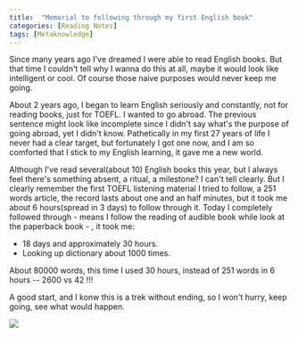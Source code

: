 ```yaml
---
title:  "Memorial to following through my first English book"
categories: [Reading Notes]
tags: [Metaknowledge]
---
```


Since many years ago I've dreamed I were able to read English books. But that time I couldn't tell why I wanna do this at all, maybe it would look like intelligent or cool. Of course those naive purposes would never keep me going.

About 2 years ago, I began to learn English seriously and constantly, not for reading books, just for TOEFL. I wanted to go abroad. The previous sentence might look like incomplete since I didn't say what's the purpose of going abroad, yet I didn't know. Pathetically in my first 27 years of life I never had a clear target, but fortunately I got one now, and I am so comforted that I stick to my English learning, it gave me a new world.

Although I've read several(about 10) English books this year, but I always feel there's something absent, a ritual, a milestone? I can't tell clearly. But I clearly remember the first TOEFL listening material I tried to follow, a 251 words article, the record lasts about one and an half minutes, but it took me about 6 hours(spread in 3 days) to follow through it. Today I completely followed through - means I follow the reading of audible book while look at the paperback book - <Eyes wide open>, it took me:

- 18 days and approximately 30 hours.
- Looking up dictionary about 1000 times.

About 80000 words, this time I used 30 hours, instead of 251 words in 6 hours -- 2600 vs 42 !!!

A good start, and I konw this is a trek without ending, so I won't hurry, keep going, see what would happen.

![](https://s3-ap-southeast-1.amazonaws.com/image-for-articles/image-bucket-1/IMG_6931.jpg
)
